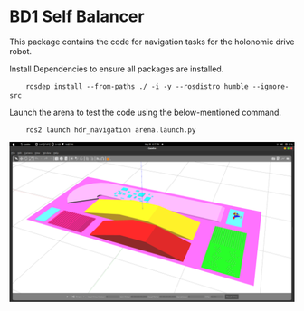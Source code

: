 # BD1 Self Balancer

<p align = "justify">
This package contains the code for navigation tasks for the holonomic drive robot.</p>

Install Dependencies to ensure all packages are installed.

        rosdep install --from-paths ./ -i -y --rosdistro humble --ignore-src

Launch the arena to test the code using the below-mentioned command.

        ros2 launch hdr_navigation arena.launch.py


<div style="text" align="center">
    <img src="https://github.com/hari-vickey/ROS2-HDR/blob/main/images/test_hdr_arena.png" />
</div>
